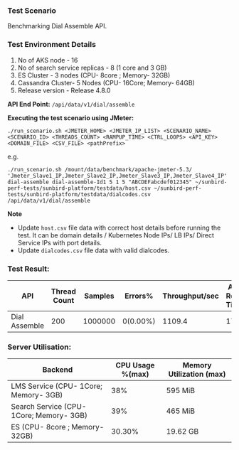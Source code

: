 
### Test Scenario

Benchmarking Dial Assemble API.


### Test Environment Details
1. No of AKS node - 16
2. No of search service replicas - 8 (1 core and 3 GB)
4. ES Cluster - 3 nodes (CPU- 8core ; Memory- 32GB)
5. Cassandra Cluster- 5 Nodes (CPU- 16Core; Memory- 64GB)
6. Release version - Release 4.8.0


**API End Point:** 
`/api/data/v1/dial/assemble`


**Executing the test scenario using JMeter:**

```./run_scenario.sh <JMETER_HOME> <JMETER_IP_LIST> <SCENARIO_NAME> <SCENARIO_ID> <THREADS_COUNT> <RAMPUP_TIME> <CTRL_LOOPS> <API_KEY> <DOMAIN_FILE> <CSV_FILE> <pathPrefix>```

e.g.

```./run_scenario.sh /mount/data/benchmark/apache-jmeter-5.3/ 'Jmeter_Slave1_IP,Jmeter_Slave2_IP,Jmeter_Slave3_IP,Jmeter_Slave4_IP' dial-assemble dial-assemble-Id1 5 1 5 "ABCDEFabcdef012345" ~/sunbird-perf-tests/sunbird-platform/testdata/host.csv ~/sunbird-perf-tests/sunbird-platform/testdata/dialcodes.csv /api/data/v1/dial/assemble```



**Note**
- Update `host.csv` file data with correct host details before running the test. It can be domain details / Kubernetes Node IPs/ LB IPs/ Direct Service IPs with port details.
- Update `dialcodes.csv` file data with valid dialcodes.



### Test Result:

| API           | Thread Count  | Samples  | Errors%   | Throughput/sec|Avg Resp Time| 95th pct | 99th pct |
| ------------- | ------------- | -------- | --------- | --------------|-------------|----------|----------|
| Dial Assemble | 200           | 1000000   | 0(0.00%)  | 1109.4        |    178      |     309 |  393.99 |


### Server Utilisation:
| Backend       | CPU Usage %(max) | Memory Utilization (max) |
| ------------- | ------------- |------------- |
| LMS Service (CPU- 1Core; Memory- 3GB)  |38% |595 MiB  |
| Search Service (CPU- 1Core; Memory- 3GB)  | 39%| 465 MiB |
| ES (CPU- 8core ; Memory- 32GB)| 30.30% | 19.62 GB |

